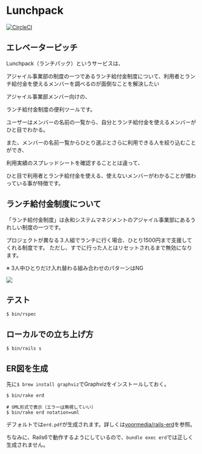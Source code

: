 # Lunchpack
[![CircleCI](https://circleci.com/gh/esminc/lunchpack.svg?style=shield)](https://circleci.com/gh/esminc/lunchpack)
## エレベーターピッチ
Lunchpack（ランチパック）というサービスは、

アジャイル事業部の制度の一つであるランチ給付金制度について、利用者とランチ給付金を使えるメンバーを調べるのが面倒なことを解決したい

アジャイル事業部メンバー向けの、

ランチ給付金制度の便利ツールです。

ユーザーはメンバーの名前の一覧から、自分とランチ給付金を使えるメンバーがひと目でわかる。

また、メンバーの名前一覧からひとり選ぶとさらに利用できる人を絞り込むことができ、

利用実績のスプレッドシートを確認することとは違って、

ひと目で利用者とランチ給付金を使える、使えないメンバーがわかることが備わっている事が特徴です。

## ランチ給付金制度について
「ランチ給付金制度」は永和システムマネジメントのアジャイル事業部にあるうれしい制度の一つです。

プロジェクトが異なる３人組でランチに行く場合、ひとり1500円まで支援してくれる制度です。
ただし、すでに行った人とはリセットされるまで無効になります。

※ 3人中ひとりだけ入れ替わる組み合わせのパターンはNG

![](https://i.imgur.com/y2UaBAx.png)

## テスト
```
$ bin/rspec
```

## ローカルでの立ち上げ方
```
$ bin/rails s
```

## ER図を生成
先に`$ brew install graphviz`でGraphvizをインストールしておく。
```
$ bin/rake erd

# UML形式で表示（エラーは無視していい）
$ bin/rake erd notation=uml
```
デフォルトでは`erd.pdf`が生成されます。詳しくは[voormedia/rails-erd](https://github.com/voormedia/rails-erd)を参照。

ちなみに、Rails6で動作するようにしているので、`bundle exec erd`では正しく生成されません。
